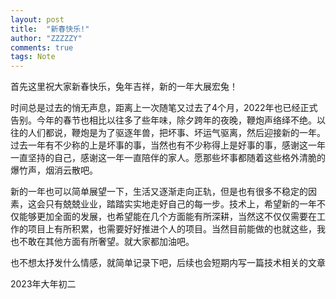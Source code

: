 ```yaml
---
layout: post
title:  "新春快乐!"
author: "ZZZZZY"
comments: true
tags: Note
---
```


首先这里祝大家新春快乐，兔年吉祥，新的一年大展宏兔！   

时间总是过去的悄无声息，距离上一次随笔又过去了4个月，2022年也已经正式告别。今年的春节也相比以往多了些年味，除夕跨年的夜晚，鞭炮声络绎不绝。以往的人们都说，鞭炮是为了驱逐年兽，把坏事、坏运气驱离，然后迎接新的一年。过去一年有不少称的上是坏事的事，当然也有不少称得上是好事的事，感谢这一年一直坚持的自己，感谢这一年一直陪伴的家人。愿那些坏事都随着这些格外清脆的爆竹声，烟消云散吧。  

新的一年也可以简单展望一下，生活又逐渐走向正轨，但是也有很多不稳定的因素，这会只有兢兢业业，踏踏实实地走好自己的每一步。技术上，希望新的一年不仅能够更加全面的发展，也希望能在几个方面能有所深耕，当然这不仅仅需要在工作的项目上有所积累，也需要好好推进个人的项目。当然目前能做的也就这些，我也不敢在其他方面有所奢望。就大家都加油吧。

也不想太抒发什么情感，就简单记录下吧，后续也会短期内写一篇技术相关的文章

2023年大年初二

